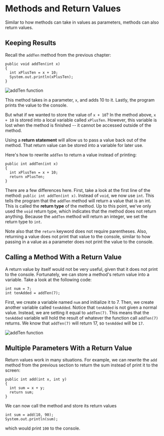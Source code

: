 # Methods and Return Values

Similar to how methods can take in values as parameters, methods can also return values.

## Keeping Results

Recall the `addTen` method from the previous chapter:

```
public void addTen(int x)
{
  int xPlusTen = x + 10;
  System.out.println(xPlusTen);
}
```

![addTen function](../static/javaScript/returns_addTen.png "addTen function")

This method takes in a parameter, `x`, and adds 10 to it. Lastly, the program prints the value to the console.

But what if we wanted to store the value of `x + 10`? In the method above, `x + 10` is stored into a local
variable called `xPlusTen`. However, this variable is lost when the method is finished -- it cannot be accessed
outside of the method.

Using a **return statement** will allow us to pass a value back out of the method. That return value can be stored
into a variable for later use.

Here's how to rewrite `addTen` to return a value instead of printing:

```
public int addTen(int x)
{
  int xPlusTen = x + 10;
  return xPlusTen;
}
```

There are a few differences here. First, take a look at the first line of the method: `public int addTen(int x)`. Instead of `void`, we now use `int`. This tells the program that the `addTen` method will return a value that is an int. This is called the **return type** of the method. Up to this point, we've only used the `void` return type, which indicates that the method does not return anything. Because the `addTen` method will return an integer, we set the return type to `int`.

Note also that the `return` keyword does not require parentheses. Also, returning a value does not print that value to the console, similar to how passing in a value as a parameter does not print the value to the console.

## Calling a Method With a Return Value

A return value by itself would not be very useful, given that it does not print to the console. Fortunately, we
can store a method's return value into a variable. Take a look at the following code:

```
int num = 7;
int tenAdded = addTen(7);
```

First, we create a variable named `num` and initialize it to 7. Then, we create another variable called `tenAdded`.
Notice that `tenAdded` is not given a normal value. Instead, we are setting it equal to `addTen(7)`. This means
that the `tenAdded` variable will hold the result of whatever the function call `addTen(7)` returns. We know that
`addTen(7)` will return 17, so `tenAdded` will be `17`.

![addTen function](../static/javaScript/returns_addTen_return.png "addTen function")

## Multiple Parameters With a Return Value
Return values work in many situations. For example, we can rewrite the `add` method from the previous section
to return the sum instead of print it to the screen:

```
public int add(int x, int y)
{
  int sum = x + y;
  return sum;
}
```
We can now call the method and store its return values 
```
int sum = add(10, 90);
System.out.println(sum);
```
which would print `100` to the console.
